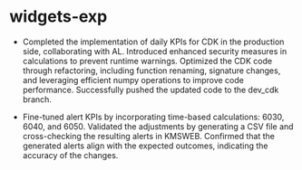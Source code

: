 # widgets-exp
- Completed the implementation of daily KPIs for CDK in the production side, collaborating with AL. Introduced enhanced security measures in calculations to prevent runtime warnings. Optimized the CDK code through refactoring, including function renaming, signature changes, and leveraging efficient numpy operations to improve code performance. Successfully pushed the updated code to the dev_cdk branch.

- Fine-tuned alert KPIs by incorporating time-based calculations: 6030, 6040, and 6050. Validated the adjustments by generating a CSV file and cross-checking the resulting alerts in KMSWEB. Confirmed that the generated alerts align with the expected outcomes, indicating the accuracy of the changes.
